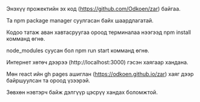 Энэхүү прожектийн эх код (https://github.com/Odkoen/zar) байгаа.

Та npm package manager суулгасан байх шаардлагатай.

Кодоо татаж аван хавтасруугаа ороод терминалаа нээгээд npm install комманд өгнө.

node_modules суусан бол npm run start комманд өгнө.

Интернет хөтөч дээрээ (http://localhost:3000) гэсэн хаягаар хандана.

Мөн react ийн gh pages ашиглан (https://odkoen.github.io/zar) хаяг дээр байршуулсан та ороод үзээрэй.

Зөвхөн нэвтэрч байж дэлгүүр цэсрүү хандах боломжтой.

